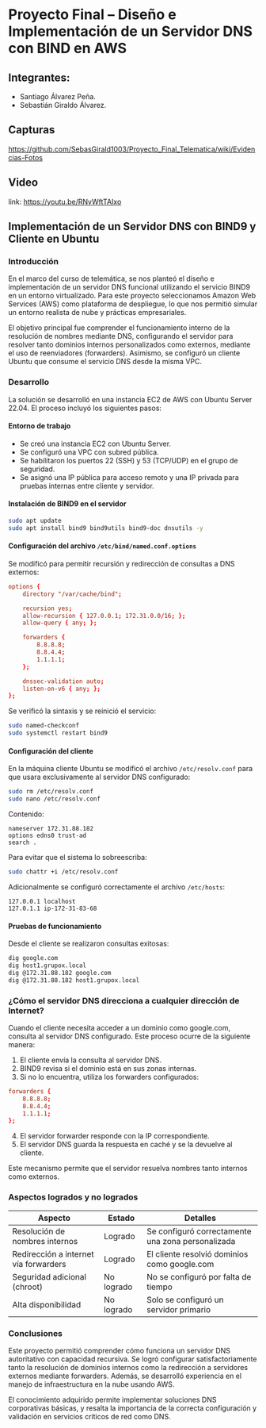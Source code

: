 # Proyecto Final – Diseño e Implementación de un Servidor DNS con BIND en AWS

## Integrantes:

  - Santiago Álvarez Peña.
  - Sebastián Giraldo Álvarez.

## Capturas

https://github.com/SebasGirald1003/Proyecto_Final_Telematica/wiki/Evidencias-Fotos

## Video

link: https://youtu.be/RNvWftTAIxo

## Implementación de un Servidor DNS con BIND9 y Cliente en Ubuntu

### Introducción

En el marco del curso de telemática, se nos planteó el diseño e implementación de un servidor DNS funcional utilizando el servicio BIND9 en un entorno virtualizado. Para este proyecto seleccionamos Amazon Web Services (AWS) como plataforma de despliegue, lo que nos permitió simular un entorno realista de nube y prácticas empresariales.

El objetivo principal fue comprender el funcionamiento interno de la resolución de nombres mediante DNS, configurando el servidor para resolver tanto dominios internos personalizados como externos, mediante el uso de reenviadores (forwarders). Asimismo, se configuró un cliente Ubuntu que consume el servicio DNS desde la misma VPC.

### Desarrollo

La solución se desarrolló en una instancia EC2 de AWS con Ubuntu Server 22.04. El proceso incluyó los siguientes pasos:

#### Entorno de trabajo

* Se creó una instancia EC2 con Ubuntu Server.
* Se configuró una VPC con subred pública.
* Se habilitaron los puertos 22 (SSH) y 53 (TCP/UDP) en el grupo de seguridad.
* Se asignó una IP pública para acceso remoto y una IP privada para pruebas internas entre cliente y servidor.

#### Instalación de BIND9 en el servidor

```bash
sudo apt update
sudo apt install bind9 bind9utils bind9-doc dnsutils -y
```

#### Configuración del archivo `/etc/bind/named.conf.options`

Se modificó para permitir recursión y redirección de consultas a DNS externos:

```conf
options {
    directory "/var/cache/bind";

    recursion yes;
    allow-recursion { 127.0.0.1; 172.31.0.0/16; };
    allow-query { any; };

    forwarders {
        8.8.8.8;
        8.8.4.4;
        1.1.1.1;
    };

    dnssec-validation auto;
    listen-on-v6 { any; };
};
```

Se verificó la sintaxis y se reinició el servicio:

```bash
sudo named-checkconf
sudo systemctl restart bind9
```

#### Configuración del cliente

En la máquina cliente Ubuntu se modificó el archivo `/etc/resolv.conf` para que usara exclusivamente al servidor DNS configurado:

```bash
sudo rm /etc/resolv.conf
sudo nano /etc/resolv.conf
```

Contenido:

```
nameserver 172.31.88.182
options edns0 trust-ad
search .
```

Para evitar que el sistema lo sobreescriba:

```bash
sudo chattr +i /etc/resolv.conf
```

Adicionalmente se configuró correctamente el archivo `/etc/hosts`:

```
127.0.0.1 localhost
127.0.1.1 ip-172-31-83-68
```

#### Pruebas de funcionamiento

Desde el cliente se realizaron consultas exitosas:

```bash
dig google.com
dig host1.grupox.local
dig @172.31.88.182 google.com
dig @172.31.88.182 host1.grupox.local
```

### ¿Cómo el servidor DNS direcciona a cualquier dirección de Internet?

Cuando el cliente necesita acceder a un dominio como google.com, consulta al servidor DNS configurado. Este proceso ocurre de la siguiente manera:

1. El cliente envía la consulta al servidor DNS.
2. BIND9 revisa si el dominio está en sus zonas internas.
3. Si no lo encuentra, utiliza los forwarders configurados:

```conf
forwarders {
    8.8.8.8;
    8.8.4.4;
    1.1.1.1;
};
```

4. El servidor forwarder responde con la IP correspondiente.
5. El servidor DNS guarda la respuesta en caché y se la devuelve al cliente.

Este mecanismo permite que el servidor resuelva nombres tanto internos como externos.

### Aspectos logrados y no logrados

| Aspecto                               | Estado     | Detalles                                          |
| ------------------------------------- | ---------- | ------------------------------------------------- |
| Resolución de nombres internos        | Logrado    | Se configuró correctamente una zona personalizada |
| Redirección a internet vía forwarders | Logrado    | El cliente resolvió dominios como google.com      |
| Seguridad adicional (chroot)          | No logrado | No se configuró por falta de tiempo               |
| Alta disponibilidad                   | No logrado | Solo se configuró un servidor primario            |

### Conclusiones

Este proyecto permitió comprender cómo funciona un servidor DNS autoritativo con capacidad recursiva. Se logró configurar satisfactoriamente tanto la resolución de dominios internos como la redirección a servidores externos mediante forwarders. Además, se desarrolló experiencia en el manejo de infraestructura en la nube usando AWS.

El conocimiento adquirido permite implementar soluciones DNS corporativas básicas, y resalta la importancia de la correcta configuración y validación en servicios críticos de red como DNS.



